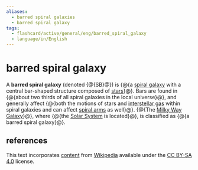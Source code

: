 ```yaml
---
aliases:
  - barred spiral galaxies
  - barred spiral galaxy
tags:
  - flashcard/active/general/eng/barred_spiral_galaxy
  - language/in/English
---
```


# barred spiral galaxy

A __barred spiral galaxy__ (denoted {@{SB}@}) is {@{a [spiral galaxy](spiral%20galaxy.md) with a central bar-shaped structure composed of [stars](star.md)}@}. Bars are found in {@{about two thirds of all spiral galaxies in the local universe}@}, and generally affect {@{both the motions of stars and [interstellar gas](interstellar%20medium.md) within spiral galaxies and can affect [spiral arms](spiral%20arm.md) as well}@}. {@{The [Milky Way Galaxy](Milky%20Way.md)}@}, where {@{the [Solar System](Solar%20System.md) is located}@}, is classified as {@{a barred spiral galaxy}@}. <!--SR:!2028-05-18,1071,350!2027-09-05,856,330!2027-02-26,668,290!2028-07-12,1071,310!2028-01-24,975,350!2028-12-04,1232,350!2029-04-18,1333,350-->

## references

This text incorporates [content](https://en.wikipedia.org/wiki/barred_spiral_galaxy) from [Wikipedia](Wikipedia.md) available under the [CC BY-SA 4.0](https://creativecommons.org/licenses/by-sa/4.0/) license.

